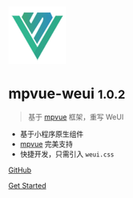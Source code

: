 ![logo](_img/mpvue-logo.png)
<!-- ![logo](_img/weui-logo.jpg) -->
# mpvue-weui <small>1.0.2</small>

> 基于 <a href="https://github.com/Meituan-Dianping/mpvue" style=" border-bottom:0;">mpvue</a> 框架，重写 WeUI

* 基于小程序原生组件
* [mpvue](https://github.com/Meituan-Dianping/mpvue) 完美支持
* 快捷开发，只需引入 `weui.css`

[GitHub](https://github.com/KuangPF/mpvue-weui)
<!-- [mpvue](https://github.com/Meituan-Dianping/mpvue) -->
[Get Started](#mpvue-weui)

